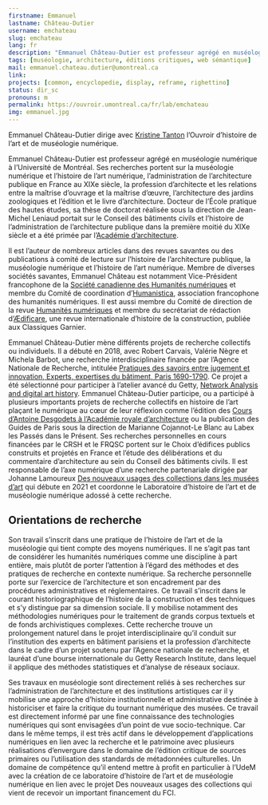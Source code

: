 ```yaml
---
firstname: Emmanuel
lastname: Château-Dutier
username: emchateau
slug: emchateau
lang: fr
description: "Emmanuel Château-Dutier est professeur agrégé en muséologie numérique à l’Université de Montréal. Il dirige l’Ouvroir d’histoire de l’art et de muséologie numérique avec Kristine Tanton."
tags: [muséologie, architecture, éditions critiques, web sémantique]
mail: emmanuel.chateau.dutier@umontreal.ca
link:
projects: [common, encyclopedie, display, reframe, righettino]
status: dir_sc
pronouns: m
permalink: https://ouvroir.umontreal.ca/fr/lab/emchateau
img: emmanuel.jpg
---
```


Emmanuel Château-Dutier dirige avec [Kristine Tanton](https://ouvroir.umontreal.ca/fr/lab/ktanton) l’Ouvroir d’histoire de l’art et de muséologie numérique.

Emmanuel Château-Dutier est professeur agrégé en muséologie numérique à l’Université de Montréal. Ses recherches portent sur la muséologie numérique et l’histoire de l’art numérique, l’administration de l’architecture publique en France au XIXe siècle, la profession d’architecte et les relations entre la maîtrise d’ouvrage et la maîtrise d’œuvre, l’architecture des jardins zoologiques et l’édition et le livre d’architecture. Docteur de l’École pratique des hautes études, sa thèse de doctorat réalisée sous la direction de Jean-Michel Leniaud portait sur le Conseil des bâtiments civils et l’histoire de l’administration de l’architecture publique dans la première moitié du XIXe siècle et a été primée par l’[Académie d’architecture](http://academie-architecture.fr).

Il est l’auteur de nombreux articles dans des revues savantes ou des publications à comité de lecture sur l’histoire de l’architecture publique, la muséologie numérique et l’histoire de l’art numérique. Membre de diverses sociétés savantes, Emmanuel Château est notamment Vice-Président francophone de la [Société canadienne des Humanités numériques](https://csdh-schn.org) et membre du Comité de coordination d’[Humanistica](https://www.humanisti.ca), association francophone des humanités numériques. Il est aussi membre du Comité de direction de la revue [Humanités numériques](https://journals.openedition.org/revuehn) et membre du secrétariat de rédaction d’[Ædificare](https://classiques-garnier.com/aedificare.html), une revue internationale d’histoire de la construction, publiée aux Classiques Garnier.

Emmanuel Château-Dutier mène différents projets de recherche collectifs ou individuels. Il a débuté en 2018, avec Robert Carvais, Valérie Nègre et Michela Barbot, une recherche interdisciplinaire financée par l’Agence Nationale de Recherche, intitulée [Pratiques des savoirs entre jugement et innovation, Experts, expertises du bâtiment, Paris 1690-1790](https://anr.fr/Projet-ANR-17-CE26-0006). Ce projet a été sélectionné pour participer à l’atelier avancé du Getty, [Network Analysis and digital art history](https://sites.haa.pitt.edu/na-dah). Emmanuel Château-Dutier participe, ou a participé à plusieurs importants projets de recherche collectifs en histoire de l’art plaçant le numérique au cœur de leur réflexion comme l’édition des [Cours d’Antoine Desgodets à l’Académie royale d’architecture](http://www.desgodets.net) ou la publication des Guides de Paris sous la direction de Marianne Cojannot-Le Blanc au Labex les Passés dans le Présent. Ses recherches personnelles en cours financées par le CRSH et le FRQSC portent sur le Choix d’édifices publics construits et projetés en France et l’étude des délibérations et du commentaire d’architecture au sein du Conseil des bâtiments civils. Il est responsable de l’axe numérique d’une recherche partenariale dirigée par Johanne Lamoureux [Des nouveaux usages des collections dans les musées d’art](https://www.cieco.co) qui débute en 2021 et coordonne le Laboratoire d’histoire de l’art et de muséologie numérique adossé à cette recherche.

## Orientations de recherche

Son travail s’inscrit dans une pratique de l’histoire de l’art et de la muséologie qui tient compte des moyens numériques. Il ne s’agit pas tant de considérer les humanités numériques comme une discipline à part entière, mais plutôt de porter l’attention à l’égard des méthodes et des pratiques de recherche en contexte numérique. Sa recherche personnelle porte sur l’exercice de l’architecture et son encadrement par des procédures administratives et réglementaires. Ce travail s’inscrit dans le courant historiographique de l’histoire de la construction et des techniques et s’y distingue par sa dimension sociale. Il y mobilise notamment des méthodologies numériques pour le traitement de grands corpus textuels et de fonds archivistiques complexes. Cette recherche trouve un prolongement naturel dans le projet interdisciplinaire qu’il conduit sur l’institution des experts en bâtiment parisiens et la profession d’architecte dans le cadre d’un projet soutenu par l’Agence nationale de recherche, et lauréat d’une bourse internationale du Getty Research Institute, dans lequel il applique des méthodes statistiques et d’analyse de réseaux sociaux.

Ses travaux en muséologie sont directement reliés à ses recherches sur l’administration de l’architecture et des institutions artistiques car il y mobilise une approche d’histoire institutionnelle et administrative destinée à historiciser et faire la critique du tournant numérique des musées. Ce travail est directement informé par une fine connaissance des technologies numériques qui sont envisagées d’un point de vue socio-technique. Car dans le même temps, il est très actif dans le développement d’applications numériques en lien avec la recherche et le patrimoine avec plusieurs réalisations d’envergure dans le domaine de l’édition critique de sources primaires ou l’utilisation des standards de métadonnées culturelles. Un domaine de compétence qu’il entend mettre à profit en particulier à l’UdeM avec la création de ce laboratoire d’histoire de l’art et de muséologie numérique en lien avec le projet Des nouveaux usages des collections qui vient de recevoir un important financement du FCI.
